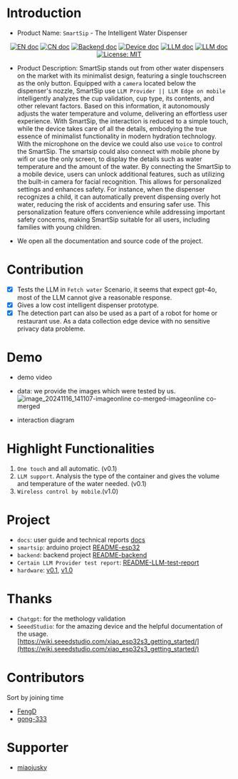 # Introduction

* Product Name: `SmartSip` - The Intelligent Water Dispenser

<p align="center">
<a href="README.md"><img src="https://img.shields.io/badge/document-English-blue.svg" alt="EN doc"></a>
<a href="docs/README_CN.md"><img src="https://img.shields.io/badge/文档-中文版-blue.svg" alt="CN doc"></a>
<a href="docs/README-backend.md"><img src="https://img.shields.io/badge/document-BackendDoc-green.svg" alt="Backend doc"></a>
<a href="docs/README-esp32.md"><img src="https://img.shields.io/badge/document-DeviceDoc-green.svg" alt="Device doc"></a>
<a href="docs/README-LLM-test-report.md"><img src="https://img.shields.io/badge/document-LLMProviderTestReport-green.svg" alt="LLM doc"></a>
<a href="docs/README_hardware.md"><img src="https://img.shields.io/badge/document-HardwareDoc-green.svg" alt="LLM doc"></a>
<a href="https://opensource.org/licenses/MIT"><img src="https://img.shields.io/badge/License-MIT-blue.svg" alt="License: MIT"></a>
</p>

* Product Description: SmartSip stands out from other water dispensers on the market with its minimalist design, featuring a single touchscreen as the only button. Equipped with a `camera` located below the dispenser's nozzle, SmartSip use `LLM Provider || LLM Edge on mobile` intelligently analyzes the cup validation, cup type, its contents, and other relevant factors. Based on this information, it autonomously adjusts the water temperature and volume, delivering an effortless user experience. With SmartSip, the interaction is reduced to a simple touch, while the device takes care of all the details, embodying the true essence of minimalist functionality in modern hydration technology. With the microphone on the device we could also use `voice` to control the SmartSip. The smartsip could also connect with mobile phone by wifi or use the only screen, to display the details such as water temperature and the amount of the water. By connecting the SmartSip to a mobile device, users can unlock additional features, such as utilizing the built-in camera for facial recognition. This allows for personalized settings and enhances safety. For instance, when the dispenser recognizes a child, it can automatically prevent dispensing overly hot water, reducing the risk of accidents and ensuring safer use. This personalization feature offers convenience while addressing important safety concerns, making SmartSip suitable for all users, including families with young children.

* We open all the documentation and source code of the project.

# Contribution
* [x] Tests the LLM in `Fetch water` Scenario, it seems that expect gpt-4o, most of the LLM cannot give a reasonable response.
* [x] Gives a low cost intelligent dispenser prototype.
* [x] The detection part can also be used as a part of a robot for home or restaurant use. As a data collection edge device with no sensitive privacy data probleme.  

# Demo

* demo video

* data: we provide the images which were tested by us.
  ![image_20241116_141107-imageonline co-merged-imageonline co-merged](https://github.com/user-attachments/assets/cf595d52-b53a-471d-80e4-1062a065b541)

* interaction diagram

# Highlight Functionalities

1. `One touch` and all automatic. (v0.1)
2. `LLM support`. Analysis the type of the container and gives the volume and temperature of the water needed. (v0.1)
3. `Wireless control by mobile`.(v1.0)

# Project
* `docs`: user guide and technical reports [docs](https://github.com/FengD/SmartSip/tree/main/docs)
* `smartsip`: arduino project [README-esp32](https://github.com/FengD/SmartSip/blob/main/docs/README-esp32.md)
* `backend`: backend project [README-backend](https://github.com/FengD/SmartSip/blob/main/docs/README-backend.md)
* `Certain LLM Provider test report`: [README-LLM-test-report](https://github.com/FengD/SmartSip/blob/main/docs/README-LLM-test-report.md)
* `hardware`: [v0.1](https://github.com/FengD/SmartSip/blob/main/docs/README-hardware.md), [v1.0]()

# Thanks

* `Chatgpt`: for the methology validation
* `SeeedStudio`: for the amazing device and the helpful documentation of the usage. [https://wiki.seeedstudio.com/xiao_esp32s3_getting_started/](https://wiki.seeedstudio.com/xiao_esp32s3_getting_started/)

# Contributors

Sort by joining time

* [FengD](https://github.com/FengD)
* [gong-333](https://github.com/gong-333)

# Supporter
* [miaojusky](https://github.com/miaojusky)
